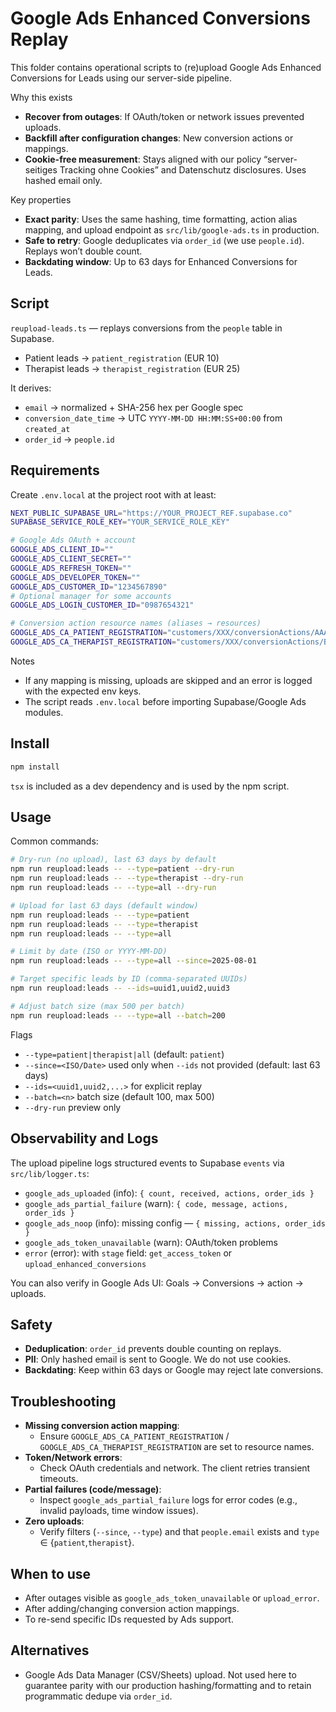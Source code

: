 # Google Ads Enhanced Conversions Replay

This folder contains operational scripts to (re)upload Google Ads Enhanced Conversions for Leads using our server-side pipeline.

Why this exists
- __Recover from outages__: If OAuth/token or network issues prevented uploads.
- __Backfill after configuration changes__: New conversion actions or mappings.
- __Cookie-free measurement__: Stays aligned with our policy “server-seitiges Tracking ohne Cookies” and Datenschutz disclosures. Uses hashed email only.

Key properties
- __Exact parity__: Uses the same hashing, time formatting, action alias mapping, and upload endpoint as `src/lib/google-ads.ts` in production.
- __Safe to retry__: Google deduplicates via `order_id` (we use `people.id`). Replays won’t double count.
- __Backdating window__: Up to 63 days for Enhanced Conversions for Leads.

## Script
`reupload-leads.ts` — replays conversions from the `people` table in Supabase.

- Patient leads → `patient_registration` (EUR 10)
- Therapist leads → `therapist_registration` (EUR 25)

It derives:
- `email` → normalized + SHA-256 hex per Google spec
- `conversion_date_time` → UTC `YYYY-MM-DD HH:MM:SS+00:00` from `created_at`
- `order_id` → `people.id`

## Requirements
Create `.env.local` at the project root with at least:

```bash
NEXT_PUBLIC_SUPABASE_URL="https://YOUR_PROJECT_REF.supabase.co"
SUPABASE_SERVICE_ROLE_KEY="YOUR_SERVICE_ROLE_KEY"

# Google Ads OAuth + account
GOOGLE_ADS_CLIENT_ID=""
GOOGLE_ADS_CLIENT_SECRET=""
GOOGLE_ADS_REFRESH_TOKEN=""
GOOGLE_ADS_DEVELOPER_TOKEN=""
GOOGLE_ADS_CUSTOMER_ID="1234567890"
# Optional manager for some accounts
GOOGLE_ADS_LOGIN_CUSTOMER_ID="0987654321"

# Conversion action resource names (aliases → resources)
GOOGLE_ADS_CA_PATIENT_REGISTRATION="customers/XXX/conversionActions/AAA"
GOOGLE_ADS_CA_THERAPIST_REGISTRATION="customers/XXX/conversionActions/BBB"
```

Notes
- If any mapping is missing, uploads are skipped and an error is logged with the expected env keys.
- The script reads `.env.local` before importing Supabase/Google Ads modules.

## Install
```bash
npm install
```

`tsx` is included as a dev dependency and is used by the npm script.

## Usage
Common commands:

```bash
# Dry-run (no upload), last 63 days by default
npm run reupload:leads -- --type=patient --dry-run
npm run reupload:leads -- --type=therapist --dry-run
npm run reupload:leads -- --type=all --dry-run

# Upload for last 63 days (default window)
npm run reupload:leads -- --type=patient
npm run reupload:leads -- --type=therapist
npm run reupload:leads -- --type=all

# Limit by date (ISO or YYYY-MM-DD)
npm run reupload:leads -- --type=all --since=2025-08-01

# Target specific leads by ID (comma-separated UUIDs)
npm run reupload:leads -- --ids=uuid1,uuid2,uuid3

# Adjust batch size (max 500 per batch)
npm run reupload:leads -- --type=all --batch=200
```

Flags
- `--type=patient|therapist|all` (default: `patient`)
- `--since=<ISO/Date>` used only when `--ids` not provided (default: last 63 days)
- `--ids=<uuid1,uuid2,...>` for explicit replay
- `--batch=<n>` batch size (default 100, max 500)
- `--dry-run` preview only

## Observability and Logs
The upload pipeline logs structured events to Supabase `events` via `src/lib/logger.ts`:

- `google_ads_uploaded` (info): `{ count, received, actions, order_ids }`
- `google_ads_partial_failure` (warn): `{ code, message, actions, order_ids }`
- `google_ads_noop` (info): missing config — `{ missing, actions, order_ids }`
- `google_ads_token_unavailable` (warn): OAuth/token problems
- `error` (error): with `stage` field: `get_access_token` or `upload_enhanced_conversions`

You can also verify in Google Ads UI: Goals → Conversions → action → uploads.

## Safety
- __Deduplication__: `order_id` prevents double counting on replays.
- __PII__: Only hashed email is sent to Google. We do not use cookies.
- __Backdating__: Keep within 63 days or Google may reject late conversions.

## Troubleshooting
- __Missing conversion action mapping__:
  - Ensure `GOOGLE_ADS_CA_PATIENT_REGISTRATION` / `GOOGLE_ADS_CA_THERAPIST_REGISTRATION` are set to resource names.
- __Token/Network errors__:
  - Check OAuth credentials and network. The client retries transient timeouts.
- __Partial failures (code/message)__:
  - Inspect `google_ads_partial_failure` logs for error codes (e.g., invalid payloads, time window issues).
- __Zero uploads__:
  - Verify filters (`--since`, `--type`) and that `people.email` exists and `type` ∈ {`patient`,`therapist`}.

## When to use
- After outages visible as `google_ads_token_unavailable` or `upload_error`.
- After adding/changing conversion action mappings.
- To re-send specific IDs requested by Ads support.

## Alternatives
- Google Ads Data Manager (CSV/Sheets) upload. Not used here to guarantee parity with our production hashing/formatting and to retain programmatic dedupe via `order_id`.
